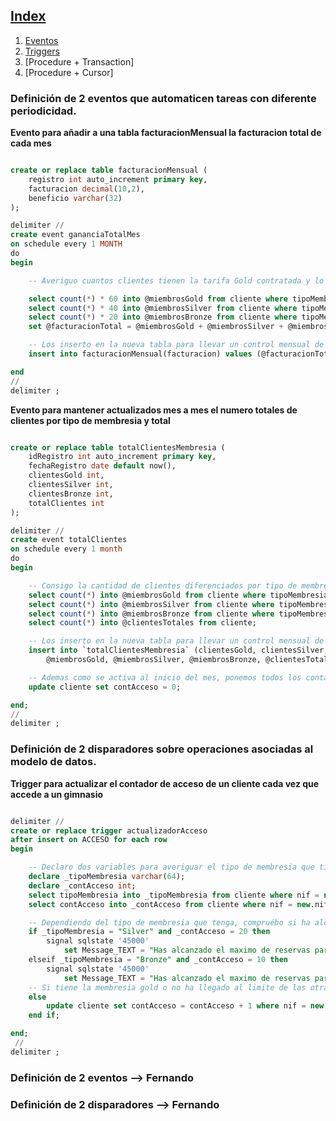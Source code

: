 ## [Index](https://github.com/Proyecto1K2024Grupo5/1-K_Proyecto_Gimnasio/tree/main)  
1. [Eventos](https://github.com/Proyecto1K2024Grupo5/1-K_Proyecto_Gimnasio/blob/main/src/Docs/8.%20PL%5CSQL%20Avanzado.md)
2. [Triggers](https://github.com/Proyecto1K2024Grupo5/1-K_Proyecto_Gimnasio/blob/main/src/Docs/8.%20PL%5CSQL%20Avanzado.md#definición-de-2-disparadores-sobre-operaciones-asociadas-al-modelo-de-datos)  
3. [Procedure + Transaction] 
4. [Procedure + Cursor]





### Definición de 2 eventos que automaticen tareas con diferente periodicidad.

**Evento para añadir a una tabla facturacionMensual la facturacion total de cada mes**
```sql

create or replace table facturacionMensual (
    registro int auto_increment primary key,
    facturacion decimal(10,2),
    beneficio varchar(32)
);

delimiter //
create event gananciaTotalMes
on schedule every 1 MONTH 
do
begin

    -- Averiguo cuantos clientes tienen la tarifa Gold contratada y lo multiplico por el precio

    select count(*) * 60 into @miembrosGold from cliente where tipoMembresia = "GOLD";
    select count(*) * 40 into @miembrosSilver from cliente where tipoMembresia = "SILVER";
    select count(*) * 20 into @miembrosBronze from cliente where tipoMembresia = "BRONZE";
    set @facturacionTotal = @miembrosGold + @miembrosSilver + @miembrosBronze;

    -- Los inserto en la nueva tabla para llevar un control mensual de la facturacion de clientes que tenemos
    insert into facturacionMensual(facturacion) values (@facturacionTotal);

end
//
delimiter ;
```

**Evento para mantener actualizados mes a mes el numero totales de clientes por tipo de membresia y total**
```sql

create or replace table totalClientesMembresia (
    idRegistro int auto_increment primary key,
    fechaRegistro date default now(),
    clientesGold int,
    clientesSilver int,
    clientesBronze int,
    totalClientes int
);

delimiter //
create event totalClientes
on schedule every 1 month
do
begin

    -- Consigo la cantidad de clientes diferenciados por tipo de membresia
    select count(*) into @miembrosGold from cliente where tipoMembresia = "GOLD";
    select count(*) into @miembrosSilver from cliente where tipoMembresia = "SILVER";
    select count(*) into @miembrosBronze from cliente where tipoMembresia = "BRONZE";
    select count(*) into @clientesTotales from cliente;

    -- Los inserto en la nueva tabla para llevar un control mensual de la cantidad de clientes que tenemos
    insert into `totalClientesMembresia` (clientesGold, clientesSilver, clientesBronze, totalClientes) values (
        @miembrosGold, @miembrosSilver, @miembrosBronze, @clientesTotales);

    -- Ademas como se activa al inicio del mes, ponemos todos los contadores de acceso de todos los clientes a 0 para reiniciar el control de acceso
    update cliente set contAcceso = 0;

end;
//
delimiter ;
```

### Definición de 2 disparadores sobre operaciones asociadas al modelo de datos.

**Trigger para actualizar el contador de acceso de un cliente cada vez que accede a un gimnasio**
```sql

delimiter //
create or replace trigger actualizadorAcceso
after insert on ACCESO for each row
begin

    -- Declaro dos variables para averiguar el tipo de membresia que tiene el cliente y el numero de reservas que ha hecho
    declare _tipoMembresia varchar(64);
    declare _contAcceso int;
    select tipoMembresia into _tipoMembresia from cliente where nif = new.nif;
    select contAcceso into _contAcceso from cliente where nif = new.nif;

    -- Dependiendo del tipo de membresia que tenga, compruébo si ha alcanzado el numero de reservas de cada tipo
    if _tipoMembresia = "Silver" and _contAcceso = 20 then
        signal sqlstate '45000'
            set Message_TEXT = "Has alcanzado el maximo de reservas para este mes";
    elseif _tipoMembresia = "Bronze" and _contAcceso = 10 then
        signal sqlstate '45000'
            set Message_TEXT = "Has alcanzado el maximo de reservas para este mes";
    -- Si tiene la membresia gold o no ha llegado al limite de las otras dos membresias simplemente le sumo 1 al contador de acceso
    else
        update cliente set contAcceso = contAcceso + 1 where nif = new.nif;
    end if;

end;
 //
delimiter ;
```









### Definición de 2 eventos --> Fernando
### Definición de 2 disparadores --> Fernando
